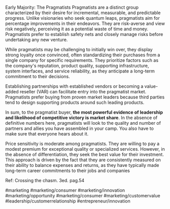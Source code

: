 Early Majority: The Pragmatists
Pragmatists are a distinct group characterized by their desire for incremental, measurable, and predictable progress. Unlike visionaries who seek quantum leaps, pragmatists aim for percentage improvements in their endeavors. They are risk-averse and view risk negatively, perceiving it as a potential waste of time and money. Pragmatists prefer to establish safety nets and closely manage risks before undertaking any new venture.

While pragmatists may be challenging to initially win over, they display strong loyalty once convinced, often standardizing their purchases from a single company for specific requirements. They prioritize factors such as the company's reputation, product quality, supporting infrastructure, system interfaces, and service reliability, as they anticipate a long-term commitment to their decisions.

Establishing partnerships with established vendors or becoming a value-added reseller (VAR) can facilitate entry into the pragmatist market. Pragmatists prefer buying from proven market leaders because third parties tend to design supporting products around such leading products.

In sum, to the pragmatist buyer, **the most powerful evidence of leadership and likelihood of competitive victory is market share**. In the absence of definitive numbers here, pragmatists will look to the quality and number of partners and allies you have assembled in your camp. You also have to make sure that everyone hears about it.

Price sensitivity is moderate among pragmatists. They are willing to pay a modest premium for exceptional quality or specialized services. However, in the absence of differentiation, they seek the best value for their investment. This approach is driven by the fact that they are consistently measured on their ability to balance expenses and returns, as they have typically made long-term career commitments to their jobs and companies

Ref: Crossing the chasm. 3ed. pag.54

#marketing #marketing/consumer #marketing/innovation #marketing/opportunity #marketing/consumer #marketing/customervalue #leadership/customerrelationship #entrepreneur/innovation 